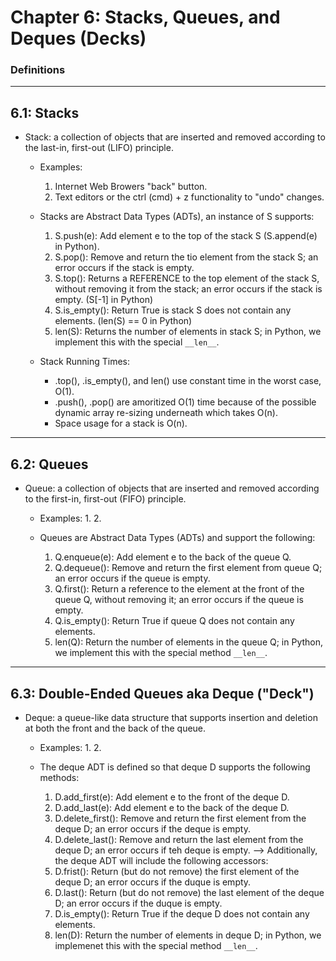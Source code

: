 # Chapter 6: Stacks, Queues, and Deques (Decks)

### Definitions

---

## 6.1: Stacks

- Stack: a collection of objects that are inserted and removed according to the last-in, first-out (LIFO) principle.

    - Examples:
        1. Internet Web Browers "back" button.
        2. Text editors or the ctrl (cmd) + z functionality to "undo" changes.

    - Stacks are Abstract Data Types (ADTs), an instance of S supports:
        1. S.push(e): Add element e to the top of the stack S (S.append(e) in Python).
        2. S.pop(): Remove and return the tio element from the stack S; an error occurs if the stack is empty. 
        3. S.top(): Returns a REFERENCE to the top element of the stack S, without removing it from the stack; an error occurs if the stack is empty. (S[-1] in Python)
        4. S.is_empty(): Return True is stack S does not contain any elements. (len(S) == 0 in Python)
        5. len(S): Returns the number of elements in stack S; in Python, we implement this with the special ```__len__```. 

    - Stack Running Times:
        - .top(), .is_empty(), and len() use constant time in the worst case, O(1).
        - .push(), .pop() are amoritized O(1) time because of the possible dynamic array re-sizing underneath which takes O(n). 
        - Space usage for a stack is O(n). 

---

## 6.2: Queues

- Queue: a collection of objects that are inserted and removed according to the first-in, first-out (FIFO) principle.
    
    - Examples:
        1. 
        2. 
    
    - Queues are Abstract Data Types (ADTs) and support the following:
        1. Q.enqueue(e): Add element e to the back of the queue Q.
        2. Q.dequeue(): Remove and return the first element from queue Q; an error occurs if the queue is empty. 
        3. Q.first(): Return a reference to the element at the front of the queue Q, without removing it; an error occurs if the queue is empty. 
        4. Q.is_empty(): Return True if queue Q does not contain any elements. 
        5. len(Q): Return the number of elements in the queue Q; in Python, we implement this with the special method ```__len__```.

---

## 6.3: Double-Ended Queues aka Deque ("Deck")

- Deque: a queue-like data structure that supports insertion and deletion at both the front and the back of the queue. 
    
    - Examples:
        1. 
        2. 
    
    - The deque ADT is defined so that deque D supports the following methods:
        1. D.add_first(e): Add element e to the front of the deque D.
        2. D.add_last(e): Add element e to the back of the deque D.
        3. D.delete_first(): Remove and return the first element from the deque D; an error occurs if the deque is empty.
        4. D.delete_last(): Remove and return the last element from the deque D; an error occurs if teh deque is empty.
        --> Additionally, the deque ADT will include the following accessors:
        5. D.frist(): Return (but do not remove) the first element of the deque D; an error occurs if the duque is empty. 
        6. D.last(): Return (but do not remove) the last element of the deque D; an error occurs if the duque is empty. 
        7. D.is_empty(): Return True if the deque D does not contain any elements.
        8. len(D): Return the number of elements in deque D; in Python, we implemenet this with the special method ```__len__```.

        









        


